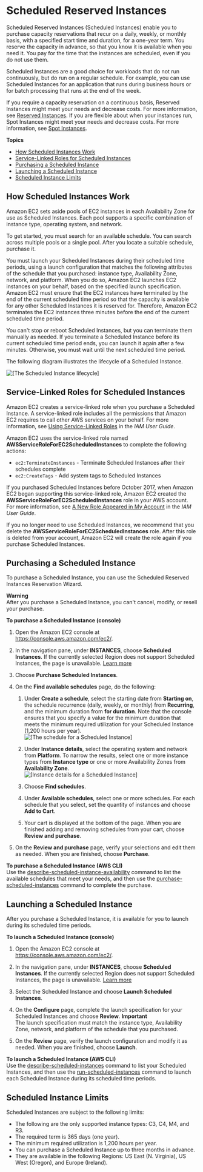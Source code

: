 # Scheduled Reserved Instances<a name="ec2-scheduled-instances"></a>

Scheduled Reserved Instances \(Scheduled Instances\) enable you to purchase capacity reservations that recur on a daily, weekly, or monthly basis, with a specified start time and duration, for a one\-year term\. You reserve the capacity in advance, so that you know it is available when you need it\. You pay for the time that the instances are scheduled, even if you do not use them\.

Scheduled Instances are a good choice for workloads that do not run continuously, but do run on a regular schedule\. For example, you can use Scheduled Instances for an application that runs during business hours or for batch processing that runs at the end of the week\.

If you require a capacity reservation on a continuous basis, Reserved Instances might meet your needs and decrease costs\. For more information, see [Reserved Instances](ec2-reserved-instances.md)\. If you are flexible about when your instances run, Spot Instances might meet your needs and decrease costs\. For more information, see [Spot Instances](using-spot-instances.md)\.

**Topics**
+ [How Scheduled Instances Work](#how-scheduled-instances-work)
+ [Service\-Linked Roles for Scheduled Instances](#service-linked-roles-scheduled-instances)
+ [Purchasing a Scheduled Instance](#purchasing-scheduled-instances)
+ [Launching a Scheduled Instance](#launching-scheduled-instances)
+ [Scheduled Instance Limits](#scheduled-instances-limits)

## How Scheduled Instances Work<a name="how-scheduled-instances-work"></a>

Amazon EC2 sets aside pools of EC2 instances in each Availability Zone for use as Scheduled Instances\. Each pool supports a specific combination of instance type, operating system, and network\.

To get started, you must search for an available schedule\. You can search across multiple pools or a single pool\. After you locate a suitable schedule, purchase it\.

You must launch your Scheduled Instances during their scheduled time periods, using a launch configuration that matches the following attributes of the schedule that you purchased: instance type, Availability Zone, network, and platform\. When you do so, Amazon EC2 launches EC2 instances on your behalf, based on the specified launch specification\. Amazon EC2 must ensure that the EC2 instances have terminated by the end of the current scheduled time period so that the capacity is available for any other Scheduled Instances it is reserved for\. Therefore, Amazon EC2 terminates the EC2 instances three minutes before the end of the current scheduled time period\.

You can't stop or reboot Scheduled Instances, but you can terminate them manually as needed\. If you terminate a Scheduled Instance before its current scheduled time period ends, you can launch it again after a few minutes\. Otherwise, you must wait until the next scheduled time period\.

The following diagram illustrates the lifecycle of a Scheduled Instance\.

![\[The Scheduled Instance lifecycle\]](http://docs.aws.amazon.com/AWSEC2/latest/WindowsGuide/images/Scheduled_instances_lifecycle.png)

## Service\-Linked Roles for Scheduled Instances<a name="service-linked-roles-scheduled-instances"></a>

Amazon EC2 creates a service\-linked role when you purchase a Scheduled Instance\. A service\-linked role includes all the permissions that Amazon EC2 requires to call other AWS services on your behalf\. For more information, see [Using Service\-Linked Roles](https://docs.aws.amazon.com/IAM/latest/UserGuide/using-service-linked-roles.html) in the *IAM User Guide*\.

Amazon EC2 uses the service\-linked role named **AWSServiceRoleForEC2ScheduledInstances** to complete the following actions:
+ `ec2:TerminateInstances` \- Terminate Scheduled Instances after their schedules complete
+ `ec2:CreateTags` \- Add system tags to Scheduled Instances

If you purchased Scheduled Instances before October 2017, when Amazon EC2 began supporting this service\-linked role, Amazon EC2 created the **AWSServiceRoleForEC2ScheduledInstances** role in your AWS account\. For more information, see [A New Role Appeared in My Account](https://docs.aws.amazon.com/IAM/latest/UserGuide/troubleshoot_roles.html#troubleshoot_roles_new-role-appeared) in the *IAM User Guide*\.

If you no longer need to use Scheduled Instances, we recommend that you delete the **AWSServiceRoleForEC2ScheduledInstances** role\. After this role is deleted from your account, Amazon EC2 will create the role again if you purchase Scheduled Instances\.

## Purchasing a Scheduled Instance<a name="purchasing-scheduled-instances"></a>

To purchase a Scheduled Instance, you can use the Scheduled Reserved Instances Reservation Wizard\.

**Warning**  
After you purchase a Scheduled Instance, you can't cancel, modify, or resell your purchase\.

**To purchase a Scheduled Instance \(console\)**

1. Open the Amazon EC2 console at [https://console\.aws\.amazon\.com/ec2/](https://console.aws.amazon.com/ec2/)\.

1. In the navigation pane, under **INSTANCES**, choose **Scheduled Instances**\. If the currently selected Region does not support Scheduled Instances, the page is unavailable\. [Learn more](#scheduled-instances-limits)

1. Choose **Purchase Scheduled Instances**\.

1. On the **Find available schedules** page, do the following:

   1. Under **Create a schedule**, select the starting date from **Starting on**, the schedule recurrence \(daily, weekly, or monthly\) from **Recurring**, and the minimum duration from **for duration**\. Note that the console ensures that you specify a value for the minimum duration that meets the minimum required utilization for your Scheduled Instance \(1,200 hours per year\)\.  
![\[The schedule for a Scheduled Instance\]](http://docs.aws.amazon.com/AWSEC2/latest/WindowsGuide/images/scheduled_instances_create_schedule.png)

   1. Under **Instance details**, select the operating system and network from **Platform**\. To narrow the results, select one or more instance types from **Instance type** or one or more Availability Zones from **Availability Zone**\.  
![\[Instance details for a Scheduled Instance\]](http://docs.aws.amazon.com/AWSEC2/latest/WindowsGuide/images/scheduled_instances_details.png)

   1. Choose **Find schedules**\.

   1. Under **Available schedules**, select one or more schedules\. For each schedule that you select, set the quantity of instances and choose **Add to Cart**\.

   1. Your cart is displayed at the bottom of the page\. When you are finished adding and removing schedules from your cart, choose **Review and purchase**\.

1. On the **Review and purchase** page, verify your selections and edit them as needed\. When you are finished, choose **Purchase**\.

**To purchase a Scheduled Instance \(AWS CLI\)**  
Use the [describe\-scheduled\-instance\-availability](https://docs.aws.amazon.com/cli/latest/reference/ec2/describe-scheduled-instance-availability.html) command to list the available schedules that meet your needs, and then use the [purchase\-scheduled\-instances](https://docs.aws.amazon.com/cli/latest/reference/ec2/purchase-scheduled-instances.html) command to complete the purchase\.

## Launching a Scheduled Instance<a name="launching-scheduled-instances"></a>

After you purchase a Scheduled Instance, it is available for you to launch during its scheduled time periods\.

**To launch a Scheduled Instance \(console\)**

1. Open the Amazon EC2 console at [https://console\.aws\.amazon\.com/ec2/](https://console.aws.amazon.com/ec2/)\.

1. In the navigation pane, under **INSTANCES**, choose **Scheduled Instances**\. If the currently selected Region does not support Scheduled Instances, the page is unavailable\. [Learn more](#scheduled-instances-limits)

1. Select the Scheduled Instance and choose **Launch Scheduled Instances**\.

1. On the **Configure** page, complete the launch specification for your Scheduled Instances and choose **Review**\.
**Important**  
The launch specification must match the instance type, Availability Zone, network, and platform of the schedule that you purchased\.

1. On the **Review** page, verify the launch configuration and modify it as needed\. When you are finished, choose **Launch**\.

**To launch a Scheduled Instance \(AWS CLI\)**  
Use the [describe\-scheduled\-instances](https://docs.aws.amazon.com/cli/latest/reference/ec2/describe-scheduled-instances.html) command to list your Scheduled Instances, and then use the [run\-scheduled\-instances](https://docs.aws.amazon.com/cli/latest/reference/ec2/run-scheduled-instances.html) command to launch each Scheduled Instance during its scheduled time periods\.

## Scheduled Instance Limits<a name="scheduled-instances-limits"></a>

Scheduled Instances are subject to the following limits:
+ The following are the only supported instance types: C3, C4, M4, and R3\.
+ The required term is 365 days \(one year\)\.
+ The minimum required utilization is 1,200 hours per year\.
+ You can purchase a Scheduled Instance up to three months in advance\.
+ They are available in the following Regions: US East \(N\. Virginia\), US West \(Oregon\), and Europe \(Ireland\)\.